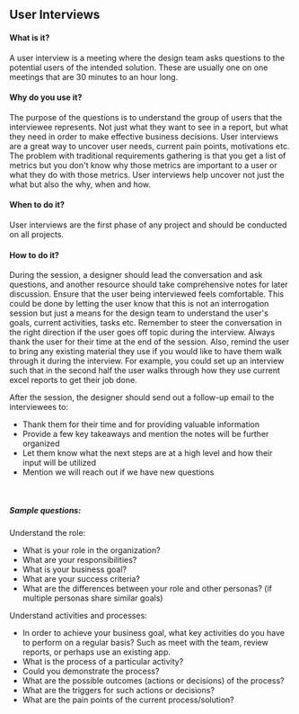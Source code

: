 ## User Interviews

#### What is it?
A user interview is a meeting where the design team asks questions to the potential users of the intended solution. These are usually one on one meetings that are 30 minutes to an hour long. 

#### Why do you use it?
The purpose of the questions is to understand the group of users that the interviewee represents. Not just what they want to see in a report, but what they need in order to make effective business decisions. User interviews are a great way to uncover user needs, current pain points, motivations etc. The problem with traditional requirements gathering is that you get a list of metrics but you don't know why those metrics are important to a user or what they do with those metrics. User interviews help uncover not just the what but also the why, when and how.

#### When to do it?
User interviews are the first phase of any project and should be conducted on all projects.

#### How to do it?
During the session, a designer should lead the conversation and ask questions, and another resource should take comprehensive notes for later discussion. Ensure that the user being interviewed feels comfortable. This could be done by letting the user know that this is not an interrogation  session but just a means for the design team to understand the user's goals, current activities, tasks etc. Remember to steer the conversation in the right direction if the user goes off topic during the interview. Always thank the user for their time at the end of the session. Also, remind the user to bring any existing material they use if you would like to have them walk through it during the interview. For example, you could set up an interview such that in the second half the user walks through how they use current excel reports to get their job done.
<br>

After the session, the designer should send out a follow-up email to the interviewees to:
  * Thank them for their time and for providing valuable information
  * Provide a few key takeaways and mention the notes will be further organized
  * Let them know what the next steps are at a high level and how their input will be utilized
  * Mention we will reach out if we have new questions
  
<br>


##### Sample questions:

Understand the role:
* What is your role in the organization?
* What are your responsibilities?
* What is your business goal? 
* What are your success criteria?
* What are the differences between your role and other personas? (if multiple personas share similar goals)

Understand activities and processes:
* In order to achieve your business goal, what key activities do you have to perform on a regular basis? Such as meet with the team, review reports, or perhaps use an existing app.
* What is the process of a particular activity?
* Could you demonstrate the process?
* What are the possible outcomes (actions or decisions) of the process?
* What are the triggers for such actions or decisions?
* What are the pain points of the current process/solution?
